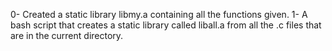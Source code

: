 0- Created a static library libmy.a containing all the functions given.
1- A bash script that creates a static library called liball.a from all the .c files that are in the current directory.
